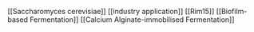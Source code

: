 [[Saccharomyces cerevisiae]]
[[industry application]]
[[Rim15]]
[[Biofilm-based Fermentation]]
[[Calcium Alginate-immobilised Fermentation]]
